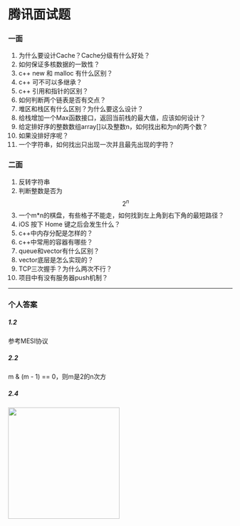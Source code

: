 # 腾讯面试题

### 一面
1. 为什么要设计Cache？Cache分级有什么好处？
2. 如何保证多核数据的一致性？
3. c++ new 和 malloc 有什么区别？
4. c++ 可不可以多继承？
5. c++ 引用和指针的区别？
6. 如何判断两个链表是否有交点？
7. 堆区和栈区有什么区别？为什么要这么设计？
8. 给栈增加一个Max函数接口，返回当前栈的最大值，应该如何设计？
9. 给定排好序的整数数组array[]以及整数n，如何找出和为n的两个数？
10. 如果没排好序呢？
11. 一个字符串，如何找出只出现一次并且最先出现的字符？

### 二面
1. 反转字符串
2. 判断整数是否为$$2^n$$
3. 一个m*n的棋盘，有些格子不能走，如何找到左上角到右下角的最短路径？
4. iOS 按下 Home 键之后会发生什么？
5. c++中内存分配是怎样的？
6. c++中常用的容器有哪些？
7. queue和vector有什么区别？
8. vector底层是怎么实现的？
9. TCP三次握手？为什么两次不行？
10. 项目中有没有服务器push机制？

-------

### 个人答案
##### 1.2
参考MESI协议

##### 2.2
m & (m - 1) == 0，则m是2的n次方

##### 2.4
<img src="http://ac-HSNl7zbI.clouddn.com/pPol1VxFvcTx8s9ablKOlfn0LhJ8RAyCoA1nHNcQ.jpg" width="250px" />

